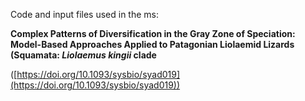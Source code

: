 Code and input files used in the ms:

**Complex Patterns of Diversification in the Gray Zone of Speciation: Model-Based Approaches Applied to Patagonian Liolaemid Lizards (Squamata: _Liolaemus kingii_ clade**

([https://doi.org/10.1093/sysbio/syad019](https://doi.org/10.1093/sysbio/syad019))

